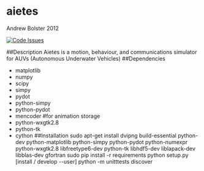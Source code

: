 aietes
======
Andrew Bolster 2012

[![Code Issues](http://www.quantifiedcode.com/api/v1/project/78cdaccc129f4d878cc319a938186212/badge.svg)](http://www.quantifiedcode.com/app/project/78cdaccc129f4d878cc319a938186212)

##Description
Aietes is a motion, behaviour, and communications simulator for AUVs (Autonomous Underwater Vehicles)
##Dependencies
* matplotlib
* numpy
* scipy
* simpy
* pydot
* python-simpy
* python-pydot
* mencoder #for animation storage
* python-wxgtk2.8
* python-tk
* cython
##Installation
    sudo apt-get install dvipng build-essential python-dev python-matplotlib python-simpy python-pydot python-numexpr python-wxgtk2.8 libfreetype6-dev python-tk libhdf5-dev liblapack-dev libblas-dev gfortran
    sudo pip install -r requirements
    python setup.py [install / develop --user]
    python -m unitttests discover

